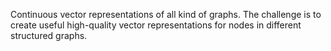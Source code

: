 Continuous vector representations of all kind of graphs.
The challenge is to create useful high-quality vector representations for nodes in different structured graphs.